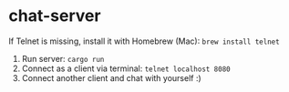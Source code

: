 # chat-server
If Telnet is missing, install it with Homebrew (Mac): `brew install telnet`

1. Run server: `cargo run`
2. Connect as a client via terminal: `telnet localhost 8080`
3. Connect another client and chat with yourself :)
